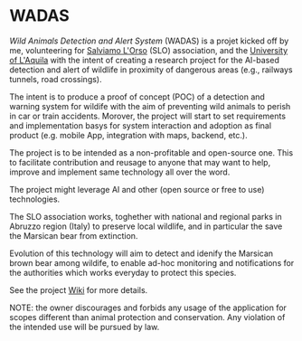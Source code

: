 # WADAS
*Wild Animals Detection and Alert System* (WADAS) is a projet kicked off by me, volunteering for [Salviamo L'Orso](https://www.salviamolorso.it/en/) (SLO) association, and the [University of L'Aquila](https://www.univaq.it/) with the intent of creating a research project for the AI-based detection and alert of wildlife in proximity of dangerous areas (e.g., railways tunnels, road crossings).

The intent is to produce a proof of concept (POC) of a detection and warning system for wildife with the aim of preventing wild animals to perish in car or train accidents. Morover, the project will start to set requirements and implementation basys for system interaction and adoption as final product (e.g. mobile App, integration with maps, backend, etc.).

The project is to be intended as a non-profitable and open-source one. This to facilitate contribution and reusage to anyone that may want to help, improve and implement same technology all over the word. 

The project might leverage AI and other (open source or free to use) technologies.

The SLO association works, toghether with national and regional parks in Abruzzo region (Italy) to preserve local wildlife, and in particular the save the Marsican bear from extinction.

Evolution of this technology will aim to detect and idenify the Marsican brown bear among wildife, to enable ad-hoc monitoring and notifications for the authorities which works everyday to protect this species.

See the project [Wiki](https://github.com/stefanodellosa-personal/WADAS/wiki) for more details.

NOTE: the owner discourages and forbids any usage of the application for scopes different than animal protection and conservation. Any violation of the intended use will be pursued by law.
